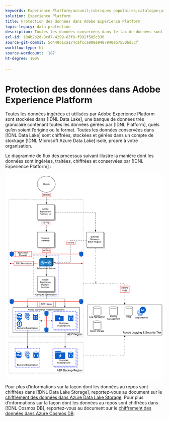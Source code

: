 ```yaml
---
keywords: Experience Platform;accueil;rubriques populaires;catalogue;protection des données;chiffrement du lac de données
solution: Experience Platform
title: Protection des données dans Adobe Experience Platform
topic-legacy: data protection
description: Toutes les données conservées dans le lac de données sont chiffrées, stockées et gérées dans un compte Microsoft Azure Data Lake isolé, propre à votre organisation. Le diagramme de flux des processus suivant illustre la manière dont les données sont ingérées, traitées, chiffrées et conservées par Experience Platform.
exl-id: 184b2b2d-8cd7-4299-83f8-f992f585c336
source-git-commit: 5d449c1ca174cafcca988e9487940eb7550bd5cf
workflow-type: ht
source-wordcount: '187'
ht-degree: 100%

---
```


# Protection des données dans Adobe Experience Platform

Toutes les données ingérées et utilisées par Adobe Experience Platform sont stockées dans [!DNL Data Lake], une banque de données très granulaire contenant toutes les données gérées par [!DNL Platform], quels quʼen soient lʼorigine ou le format. Toutes les données conservées dans [!DNL Data Lake] sont chiffrées, stockées et gérées dans un compte de stockage [!DNL Microsoft Azure Data Lake] isolé, propre à votre organisation.

Le diagramme de flux des processus suivant illustre la manière dont les données sont ingérées, traitées, chiffrées et conservées par [!DNL Experience Platform] :

![](images/data-protection/flow.png)

Pour plus dʼinformations sur la façon dont les données au repos sont chiffrées dans [!DNL Data Lake Storage], reportez-vous au document sur le [chiffrement des données dans Azure Data Lake Storage](https://docs.microsoft.com/fr-fr/azure/data-lake-store/data-lake-store-encryption). Pour plus dʼinformations sur la façon dont les données au repos sont chiffrées dans [!DNL Cosmos DB], reportez-vous au document sur le [chiffrement des données dans Azure Cosmos DB](https://docs.microsoft.com/fr-fr/azure/cosmos-db/database-encryption-at-rest).
